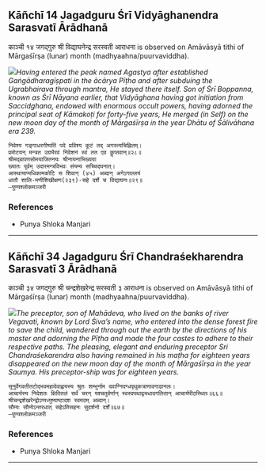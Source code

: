 ## Kāñchī 14 Jagadguru Śrī Vidyāghanendra Sarasvatī Ārādhanā
काञ्ची १४ जगद्गुरु श्री विद्याघनेन्द्र सरस्वती आराधना is observed on Amāvāsyā tithi of Mārgaśīrṣa (lunar) month (madhyaahna/puurvaviddha).

_![](https://github.com/sanskrit-coders/jyotisha/blob/master/jyotisha/panchangam/temporal/festival/images/kanchi-jagadgurus/jagadguru-14.jpg)Having entered the peak named Agastya after established Gaṅgādharagīṣpati in the ācārya Pīṭha and after subduing the Ugrabhairava through mantra, He stayed there itself. Son of Śrī Boppanna, known as Śrī Nāyana earlier, that Vidyāghana having got initiation from Saccidghana, endowed with enormous occult powers, having adorned the principal seat of Kāmakoṭi for forty-five years, He merged (in Self) on the new moon day of the month of Mārgaśīrṣa in the year Dhātu of Śālivāhana era 239._

```
निवेश्य गङ्गाधरगीष्पतिं पदे प्रविश्य कूटं तद् अगस्त्यचिह्नितम्।
प्रमोटयन् मन्त्रत उग्रभैरवं निवेशनं स्वं तत एव कॢप्तवान्॥२८॥
श्रीमद्बापणसोमयाजितनयः श्रीनायनाभिख्यया
ख्यातः पूर्वम् उदारमन्त्रविभवः संयम्य सच्चिद्घनात्।
आस्थायाप्यधिकामकोटि स शिवान् (४५) अब्दान् अगेऽगाल्लयं
धातौ शालि-मणीशिखीक्षण(२३९)-सहे दर्शे च विद्याघनः॥२९॥
—पुण्यश्लोकमञ्जरी
```
### References
* Punya Shloka Manjari


---
## Kāñchī 34 Jagadguru Śrī Chandraśekharendra Sarasvatī 3 Ārādhanā
काञ्ची ३४ जगद्गुरु श्री चन्द्रशेखरेन्द्र सरस्वती ३ आराधना is observed on Amāvāsyā tithi of Mārgaśīrṣa (lunar) month (madhyaahna/puurvaviddha).

_![](https://github.com/sanskrit-coders/jyotisha/blob/master/jyotisha/panchangam/temporal/festival/images/kanchi-jagadgurus/jagadguru-34.jpg)The preceptor, son of Mahādeva, who lived on the banks of river Vegavati, known by Lord Śiva’s name, who entered into the dense forest fire to save the child, wandered through out the earth by the directions of his master and adorning the Pīṭha and made the four castes to adhere to their respective paths. The pleasing, elegant and enduring preceptor Sri Chandraśekarendra also having remained in his maṭha for eighteen years disappeared on the new moon day of the month of Mārgaśīrṣa in the year Saumya. His preceptor-ship was for eighteen years._

```
सूनुर्वेगवतीतटोद्भवमहादेवाह्वयस्य श्रुतः शम्भुर्नाम दवाग्निदग्धपृथुकत्राणावगाढानलः।
आचार्यस्य निदेशतः क्षितितलं सर्वं चरन् यश्चतुर्वर्णान् स्वस्वपथाद्व्यधादगलितान् आचार्यपीठस्थितः॥६६॥
श्रीचन्द्रशेखरेन्द्रोऽप्यध्युष्याष्टादश स्वमठम् अब्दान्।
सौम्यः सौम्येऽन्तरधात् सहेऽतिसहनः सुदर्शनो दर्शे॥६७॥
—पुण्यश्लोकमञ्जरी
```
### References
* Punya Shloka Manjari


---
